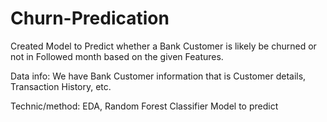 # Churn-Predication
Created Model to Predict whether a Bank Customer is likely be churned or not in Followed month based on the given Features.

Data info: 
We have Bank Customer information that is Customer details, Transaction History, etc. 

Technic/method: 
EDA, Random Forest Classifier Model to predict
